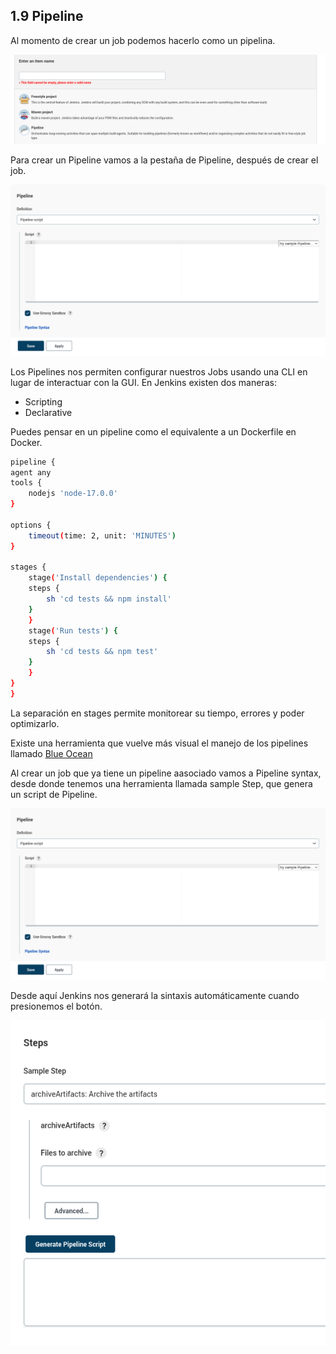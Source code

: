 ## 1.9 Pipeline

Al momento de crear un job podemos hacerlo como un pipelina.

![image](../img/PipelineJobJenkins.png)

Para crear un Pipeline vamos a la pestaña de Pipeline, después de crear
el job.

![image](../img/PipelineSyntax.png)

Los Pipelines nos permiten configurar nuestros Jobs usando una CLI en
lugar de interactuar con la GUI. En Jenkins existen dos maneras:

-   Scripting
-   Declarative

Puedes pensar en un pipeline como el equivalente a un Dockerfile en
Docker.

``` bash
pipeline {
agent any
tools {
    nodejs 'node-17.0.0'
}

options {
    timeout(time: 2, unit: 'MINUTES')
}

stages {
    stage('Install dependencies') {
    steps {
        sh 'cd tests && npm install'
    }
    }
    stage('Run tests') {
    steps {
        sh 'cd tests && npm test'
    }
    }
}
}
```

La separación en stages permite monitorear su tiempo, errores y poder
optimizarlo.

Existe una herramienta que vuelve más visual el manejo de los pipelines
llamado [Blue Ocean](https://www.jenkins.io/projects/blueocean/)

Al crear un job que ya tiene un pipeline aasociado vamos a Pipeline
syntax, desde donde tenemos una herramienta llamada sample Step, que
genera un script de Pipeline.

![image](../img/PipelineSyntax.png)

Desde aquí Jenkins nos generará la sintaxis automáticamente cuando
presionemos el botón.

![image](../img/PipelineSyntaxCreator.png)

